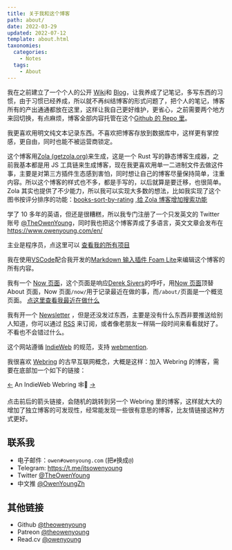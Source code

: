 ```yaml
---
title: 关于我和这个博客
path: about/
date: 2022-03-29
updated: 2022-07-12
template: about.html
taxonomies:
  categories:
    - Notes
  tags:
    - About
---
```


我在之前建立了一个个人的公开 [Wiki](https://wiki.owenyoung.com/)和
[Blog](https://blog.owenyoung.com/)，让我养成了记笔记，多写东西的习惯，由于习惯已经养成，所以就不再纠结博客的形式问题了，把个人的笔记，博客所有的产出通通都放在这里，这样让我自己更好维护，更省心，之前需要两个地方来回切换，有点麻烦，博客全部内容托管在这个[Github 的 Repo 里](https://github.com/theowenyoung/blog)。

我更喜欢用明文纯文本记录东西。不喜欢把博客存放到数据库中，这样更有掌控感，更自由，同时也能不被运营商锁定。

这个博客用[Zola (getzola.org)](https://www.getzola.org/)来生成，这是一个 Rust
写的静态博客生成器，之前我基本都是用 JS
工具链来生成博客，现在我更喜欢用单一二进制文件去做这件事，主要是对第三方插件生态感到害怕，同时想让自己的博客尽量保持简单，注重内容。所以这个博客的样式也不多，都是手写的，以后就算是要迁移，也很简单。Zola
其实也提供了不少能力，所以我可以实现大多数的想法，比如我实现了这个图书按评分排序的功能：[books-sort-by-rating](/content/pages/books.md)
,[给 Zola 博客增加搜索功能](/content/blog/add-search/index.md)

学了 10 多年的英语，但还是很糟糕，所以我专门注册了一个只发英文的 Twitter 账号
[@TheOwenYoung](https://twitter.com/TheOwenYoung)，同时我也把这个博客弄成了多语言，英文文章会发布在<https://www.owenyoung.com/en/>

主业是程序员，点这里可以 [查看我的所有项目](/content/projects.md)

我在使用[VSCode](https://code.visualstudio.com/)配合我开发的[Markdown 输入插件 Foam Lite](https://marketplace.visualstudio.com/items?itemName=theowenyoung.foam-lite-vscode)来编辑这个博客的所有内容。

我有一个
[Now 页面](/content/pages/now.md)，这个页面是响应[Derek Sivers](https://sive.rs/)的呼吁，用[Now 页面](https://nownownow.com/about)顶替
About 页面，Now 页面`/now/`用于记录最近在做的事，而`/about/`页面是一个概览页面。
[点这里查看我最近在做什么](/content/pages/now.md)

我有开一个 [Newsletter](https://digests.owenyoung.com/)
，但是还没发过东西，主要是没有什么东西非要推送给别人知道，你可以通过 [RSS](/atom.xml)
来订阅，或者像老朋友一样隔一段时间来看看就好了。不看也不会错过什么。

这个网站遵循 [IndieWeb](/content/blog/indieweb.en.md) 的规范，支持
[webmention](https://indieweb.org/Webmention).

我很喜欢 [Webring](https://xn--sr8hvo.ws/) 的古早互联网概念，大概是这样：加入 Webring
的博客，需要在底部加一个如下的链接：

[←](https://xn--sr8hvo.ws/%F0%9F%93%AE%F0%9F%86%99%F0%9F%93%A9/previous) An
IndieWeb Webring 🕸💍
[→](https://xn--sr8hvo.ws/%F0%9F%93%AE%F0%9F%86%99%F0%9F%93%A9/next)

点击前后的箭头链接，会随机的跳转到另一个 Webring 里的博客，这样就大大的增加了独立博客的可发现性，经常能发现一些很有意思的博客，比友情链接这种方式更好。

## 联系我

- 电子邮件：`owen#owenyoung.com` (把`#`换成`@`)
- Telegram: <https://t.me/itsowenyoung>
- Twitter [@TheOwenYoung](https://twitter.com/TheOwenYoung)
- 中文推 [@OwenYoungZh](https://twitter.com/OwenYoungZh)

## 其他链接

- Github [@theowenyoung](https://github.com/theowenyoung)
- Patreon [@theowenyoung](https://www.patreon.com/theowenyoung)
- Read.cv [@owenyoung](https://read.cv/owenyoung)
